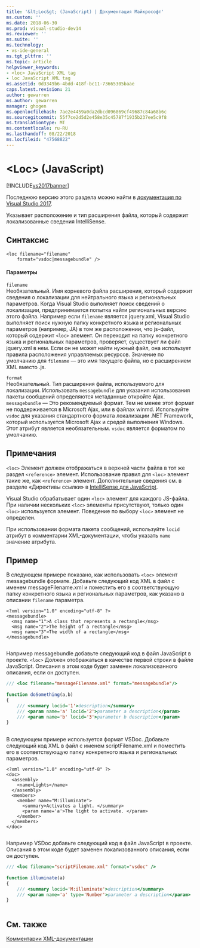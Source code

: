 ```yaml
---
title: '&lt;Loc&gt; (JavaScript) | Документация Майкрософт'
ms.custom: ''
ms.date: 2018-06-30
ms.prod: visual-studio-dev14
ms.reviewer: ''
ms.suite: ''
ms.technology:
- vs-ide-general
ms.tgt_pltfrm: ''
ms.topic: article
helpviewer_keywords:
- <loc> JavaScript XML tag
- loc JavaScript XML tag
ms.assetid: 0d3349b6-4bdd-418f-bc11-73665305baae
caps.latest.revision: 21
author: gewarren
ms.author: gewarren
manager: ghogen
ms.openlocfilehash: 7ae2e4459a0da2dbcd096869cf49687c84a68b6c
ms.sourcegitcommit: 55f7ce2d5d2e458e35c45787f1935b237ee5c9f8
ms.translationtype: MT
ms.contentlocale: ru-RU
ms.lasthandoff: 08/22/2018
ms.locfileid: "47568822"
---
```

# <a name="ltlocgt-javascript"></a>&lt;Loc&gt; (JavaScript)
[!INCLUDE[vs2017banner](../includes/vs2017banner.md)]

Последнюю версию этого раздела можно найти в [документация по Visual Studio 2017](https://docs.microsoft.com/en-us/visualstudio/).  
  
Указывает расположение и тип расширения файла, который содержит локализованные сведения IntelliSense.  
  
## <a name="syntax"></a>Синтаксис  
  
```  
<loc filename="filename"  
    format="vsdoc|messagebundle" />  
```  
  
#### <a name="parameters"></a>Параметры  
 `filename`  
 Необязательный. Имя корневого файла расширения, который содержит сведения о локализации для нейтрального языка и региональных параметров. Когда Visual Studio выполняет поиск сведений о локализации, предпринимается попытка найти региональных версию этого файла. Например если `filename` является jquery.xml, Visual Studio выполняет поиск нужную папку конкретного языка и региональных параметров (например, JA) в том же расположении, что js-файл, который содержит `<loc>` элемент. Он переходит на папку конкретного языка и региональных параметров, проверяет, существует ли файл jquery.xml в нем. Если он не может найти нужный файл, она использует правила расположения управляемых ресурсов. Значение по умолчанию для `filename` — это имя текущего файла, но с расширением XML вместо .js.  
  
 `format`  
 Необязательный. Тип расширения файла, используемого для локализации. Использовать `messagebundle` для указания использования пакеты сообщений определяются метаданные откройте Ajax. `messagebundle` — Это рекомендуемый формат. Тем не менее этот формат не поддерживается в Microsoft Ajax, или в файлах winmd. Используйте `vsdoc` для указания стандартного формата локализации .NET Framework, который используется Microsoft Ajax и средой выполнения Windows. Этот атрибут является необязательным. `vsdoc` является форматом по умолчанию.  
  
## <a name="remarks"></a>Примечания  
 `<loc>` Элемент должен отображаться в верхней части файла в тот же раздел `<reference>` элемент. Использование правил для `<loc>` элемент такие же, как `<reference>` элемент. Дополнительные сведения см. в разделе «Директивы ссылки» в [IntelliSense для JavaScript](../ide/javascript-intellisense.md).  
  
 Visual Studio обрабатывает один `<loc>` элемент для каждого JS-файла. При наличии нескольких `<loc>` элементы присутствуют, только один `<loc>` используется элемент. Поведение по выбору `<loc>` элемент не определен.  
  
 При использовании формата пакета сообщений, используйте `locid` атрибут в комментарии XML-документации, чтобы указать `name` значение атрибута.  
  
## <a name="example"></a>Пример  
 В следующем примере показано, как использовать `<loc>` элемент messagebundle формате. Добавьте следующий код XML в файл с именем messageFilename.xml и поместить его в соответствующую папку конкретного языка и региональных параметров, как указано в описании `filename` параметра.  
  
```  
<?xml version="1.0" encoding="utf-8" ?>  
<messagebundle>  
  <msg name="1">A class that represents a rectangle</msg>  
  <msg name="2">The height of a rectangle</msg>  
  <msg name="3">The width of a rectangle</msg>  
</messagebundle>  
  
```  
  
 Например messagebundle добавьте следующий код в файл JavaScript в проекте. `<loc>` Должен отображаться в качестве первой строки в файле JavaScript. Описания в этом коде будет заменен локализованного описания, если он доступен.  
  
```javascript  
/// <loc filename="messageFilename.xml" format="messagebundle"/>  
  
function doSomething(a,b)   
{  
    /// <summary locid='1'>description</summary>  
    /// <param name='a' locid='2'>parameter a description</param>  
    /// <param name='b' locid='3'>parameter b description</param>  
}  
  
```  
  
 В следующем примере используется формат VSDoc. Добавьте следующий код XML в файл с именем scriptFilename.xml и поместить его в соответствующую папку конкретного языка и региональных параметров.  
  
```  
<?xml version="1.0" encoding="utf-8" ?>  
<doc>  
  <assembly>  
    <name>Lights</name>  
  </assembly>  
  <members>  
    <member name="M:illuminate">  
      <summary>Activates a light. </summary>  
      <param name='a'>The light to activate. </param>  
    </member>  
  </members>  
</doc>  
  
```  
  
 Например VSDoc добавьте следующий код в файл JavaScript в проекте. Описания в этом коде будет заменен локализованного описания, если он доступен.  
  
```javascript  
/// <loc filename="scriptFilename.xml" format="vsdoc" />  
  
function illuminate(a)   
{  
    /// <summary locid='M:illuminate'>description</summary>  
    /// <param name='a' type='Number'>parameter a description</param>  
}  
  
```  
  
## <a name="see-also"></a>См. также  
 [Комментарии XML-документации](../ide/xml-documentation-comments-javascript.md)



